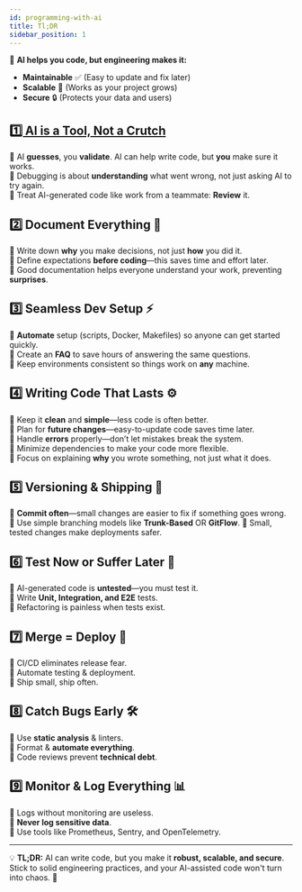 ```yaml
---
id: programming-with-ai
title: Tl;DR
sidebar_position: 1
---
```


🚀 **AI helps you code, but engineering makes it:**

- **Maintainable** ✅ (Easy to update and fix later)
- **Scalable** 🚀 (Works as your project grows)
- **Secure** 🔒 (Protects your data and users)

## [1️⃣ AI is a Tool, Not a Crutch](./1/intro)
🔹 AI **guesses**, you **validate**. AI can help write code, but **you** make sure it works.  
🔹 Debugging is about **understanding** what went wrong, not just asking AI to try again.  
🔹 Treat AI-generated code like work from a teammate: **Review** it.  

## 2️⃣ Document Everything 📝  
🔹 Write down **why** you make decisions, not just **how** you did it.   
🔹 Define expectations **before coding**—this saves time and effort later.  
🔹 Good documentation helps everyone understand your work, preventing **surprises**.  

## 3️⃣ Seamless Dev Setup ⚡  
🔹 **Automate** setup (scripts, Docker, Makefiles) so anyone can get started quickly.  
🔹 Create an **FAQ** to save hours of answering the same questions.  
🔹 Keep environments consistent so things work on **any** machine.  

## 4️⃣ Writing Code That Lasts ⚙️  
🔹 Keep it **clean** and **simple**—less code is often better.  
🔹 Plan for **future changes**—easy-to-update code saves time later.  
🔹 Handle **errors** properly—don’t let mistakes break the system.  
🔹 Minimize dependencies to make your code more flexible.  
🔹 Focus on explaining **why** you wrote something, not just what it does.  

## 5️⃣ Versioning & Shipping 🚀 
🔹 **Commit often**—small changes are easier to fix if something goes wrong.
🔹 Use simple branching models like **Trunk-Based** OR **GitFlow**.
🔹 Small, tested changes make deployments safer.

## 6️⃣ Test Now or Suffer Later 🧪
🔹 AI-generated code is **untested**—you must test it.  
🔹 Write **Unit, Integration, and E2E** tests.  
🔹 Refactoring is painless when tests exist. 

## 7️⃣ Merge = Deploy 🔄  
🔹 CI/CD eliminates release fear.  
🔹 Automate testing & deployment.  
🔹 Ship small, ship often.  

## 8️⃣ Catch Bugs Early 🛠️  
🔹 Use **static analysis** & linters.  
🔹 Format & **automate everything**.  
🔹 Code reviews prevent **technical debt**.  

## 9️⃣ Monitor & Log Everything 📊
🔹 Logs without monitoring are useless.  
🔹 **Never log sensitive data**.  
🔹 Use tools like Prometheus, Sentry, and OpenTelemetry.  

---
💡 **TL;DR:** AI can write code, but you make it **robust, scalable, and secure**. Stick to solid engineering practices, and your AI-assisted code won't turn into chaos. 🚀
